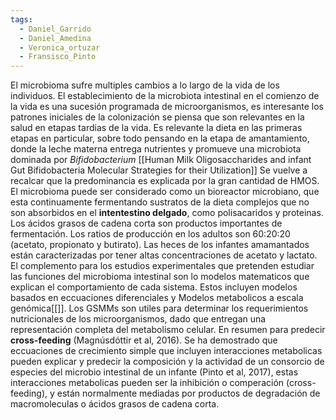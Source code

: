 ```yaml
---
tags:
  - Daniel_Garrido
  - Daniel_Amedina
  - Veronica_ortuzar
  - Fransisco_Pinto
---
```

El microbioma sufre multiples cambios a lo largo de la vida de los individuos.
El establecimiento de la microbiota intestinal en el comienzo de la vida es una sucesión programada de microorganismos, es interesante los patrones iniciales de la colonización se piensa que son relevantes en la salud en etapas tardias de la vida.
Es relevante la dieta en las primeras etapas en particular, sobre todo pensando en la etapa de amantamiento, donde la leche materna entrega nutrientes y promueve una microbiota dominada por *Bifidobacterium* [[Human Milk Oligosaccharides and infant Gut Bifidobacteria Molecular Strategies for their Utilization]]
Se vuelve a recalcar que la predominancia es explicada por la gran cantidad de HMOS.
El microbioma puede ser considerado como un bioreactor microbiano, que esta continuamente fermentando sustratos de la dieta complejos que no son absorbidos en el **intentestino delgado**, como polisacaridos y proteinas.
Los ácidos grasos de cadena corta son productos importantes de fermentación. Los ratios de producción  en los adultos son 60:20:20 (acetato, propionato y butirato).
Las heces de los infantes amamantados están caracterizadas por tener altas concentraciones de acetato y lactato.
El complemento para los estudios experimentales que pretenden estudiar las funciones del microbioma intestinal son lo modelos matematicos que explican el comportamiento de cada sistema. Estos incluyen modelos basados en eccuaciones diferenciales y Modelos metabolicos a escala genómica[[]]. Los GSMMs son utiles para determinar los requerimientos nutricionales de los microorganismos, dado que entregan una representación completa del metabolismo celular. En resumen para predecir **cross-feeding** (Magnúsdóttir et al, 2016). Se ha demostrado que eccuaciones de crecimiento simple que incluyen interacciones metabolicas pueden explicar y predecir la composición y la actividad de un consorcio de especies del microbio intestinal de un infante (Pinto et al, 2017), estas interacciones metabolicas pueden ser la inhibición o comperación (cross-feeding), y están normalmente mediadas por productos de degradación de macromoleculas o ácidos grasos de cadena corta.